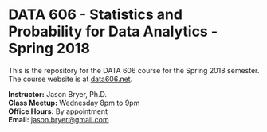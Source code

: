 # DATA 606 - Statistics and Probability for Data Analytics - Spring 2018

This is the repository for the DATA 606 course for the Spring 2018 semester. The course website is at [data606.net](http://data606.net).

**Instructor:** Jason Bryer, Ph.D.  
**Class Meetup:** Wednesday 8pm to 9pm  
**Office Hours:** By appointment  
**Email:** <a href="mailto:jason.bryer@gmail.com?Subject=DATA606">jason.bryer@gmail.com</a>    
